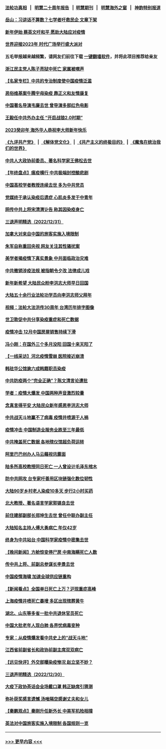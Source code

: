 #### [法轮功真相](https://github.com/gfw-breaker/truth/blob/master/README.md?t=0) &nbsp;&nbsp;|&nbsp;&nbsp; [明慧二十周年报告](https://github.com/gfw-breaker/mh-reports/blob/master/README.md?t=0) &nbsp;&nbsp;|&nbsp;&nbsp;[明慧期刊](https://github.com/gfw-breaker/mh-qikan) &nbsp;&nbsp;|&nbsp;&nbsp; [明慧海外之窗](https://github.com/gfw-breaker/mh-news/blob/master/README.md?t=0) &nbsp;&nbsp;|&nbsp;&nbsp; [神韵特别报道](https://github.com/gfw-breaker/mh-news/blob/master/shenyun.md?t=0)
#### [岳山：习讲话不算数？七学者吁救民企 文章下架](../pages/nsc413/n13897095.md?t=01020343) 
#### [新年伊始 蔡英文吁和平 愿助大陆应对疫情](../pages/nsc413/n13897204.md?t=01020343) 
#### [世界迎接2023年 时代广场举行盛大派对](../pages/nsc413/n13897102.md?t=01020343) 
#### 五毛举报越来越频繁，请网友们前往下载 [一键翻墙软件](https://github.com/gfw-breaker/ssr-accounts)，并将此项目推荐给亲友
#### [浙江民主党人陈子亮狱中死亡 家属被噤声](../pages/nsc413/n13897166.md?t=01020343) 
#### [【名家专栏】中共的专治制度使中国疫情泛滥](../pages/nsc413/n13896759.md?t=01020343) 
#### [恶俗维基案牛腾宇母染疫 靠正义和友情康复](../pages/nsc413/n13897058.md?t=01020343) 
#### [中国著名导演韦廉去世 曾导演多部红色电影](../pages/nsc413/n13897077.md?t=01020343) 
#### [王毅任中共外办主任 “开启战狼2.0时期”](../pages/nsc413/n13896883.md?t=01020343) 
#### [2023癸卯年 海外华人恭祝李大师新年快乐](../pages/nsc413/n13896888.md?t=01020343) 
#### [《九评共产党》](https://github.com/begood0513/9ping.md/blob/master/README.md) &nbsp;|&nbsp; [《解体党文化》](../../../../jtdwh.md/blob/master/README.md)  &nbsp;|&nbsp; [《共产主义的终极目的》](../../../../gczydzjmd.md/blob/master/README.md) &nbsp;|&nbsp; [《魔鬼在统治我们的世界》](../../../../mgztzwmdsj.md/blob/master/README.md) 
#### [中共人大政协前委员、著名科学家王佛松去世](../pages/nsc413/n13896849.md?t=01020343) 
#### [【年终盘点】瘟疫横行 中共极端封控酿悲剧](../pages/nsc413/n13896504.md?t=01020343) 
#### [中国高校学者教授连续去世 多为中共党员](../pages/nsc413/n13896791.md?t=01020343) 
#### [党媒终于承认染疫后遗症 心肌炎多发于中青年](../pages/nsc413/n13896498.md?t=01020343) 
#### [网传中共上将宋清渭讣告 称其因染疫身亡](../pages/nsc413/n13896676.md?t=01020343) 
#### [三退声明精选（2022/12/31）](../pages/nsc413/n13896768.md?t=01020343) 
#### [加拿大对来自中国的旅客实施入境限制](../pages/nsc413/n13896654.md?t=01020343) 
#### [朱军自称重回央视 网友关注其性骚扰案](../pages/nsc413/n13896377.md?t=01020343) 
#### [美学者揭疫情下真实景象 中共面临政治灾难](../pages/nsc413/n13896569.md?t=01020343) 
#### [中共撤销涉疫法规 被指朝令夕改 法律成儿戏](../pages/nsc413/n13896578.md?t=01020343) 
#### [新年新希望 大陆民众盼李洪志大师早日回国](../pages/nsc413/n13896577.md?t=01020343) 
#### [大陆五十余行业法轮功学员向李洪志师父拜年](../pages/nsc413/n13895521.md?t=01020343) 
#### [视频：法轮大法洪传30周年 台湾历年排字图像](../pages/nsc413/n13896486.md?t=01020343) 
#### [世卫敦促中共分享染疫重症和死亡数据](../pages/nsc413/n13896494.md?t=01020343) 
#### [疫情冲击 12月中国房屋销售持续下滑](../pages/nsc413/n13896527.md?t=01020343) 
#### [冯小刚：在国外三个多月没阳 回国十来天阳了](../pages/nsc413/n13896554.md?t=01020343) 
#### [【一线采访】河北疫情雪崩 医院接近崩溃](../pages/nsc413/n13896032.md?t=01020343) 
#### [韩驻华公馆逾六成韩籍职员染疫](../pages/nsc413/n13896511.md?t=01020343) 
#### [中共防疫两个“完全正确”？陈文清言论遭批](../pages/nsc413/n13896375.md?t=01020343) 
#### [学者：疫情大爆发 中国两种声音激烈较量](../pages/nsc413/n13895920.md?t=01020343) 
#### [念真言得平安 大陆民众新年感恩李洪志大师](../pages/nsc413/n13894509.md?t=01020343) 
#### [中共战天斗地赢不了病毒 疫情井喷源于人祸](../pages/nsc413/n13895825.md?t=01020343) 
#### [疫情冲击 中国制造业服务业跌至三年最低](../pages/nsc413/n13896495.md?t=01020343) 
#### [中共掩盖死亡数据 各地殡仪馆超负荷运转](../pages/nsc413/n13896505.md?t=01020343) 
#### [阿里巴巴创办人马云藉视讯露面](../pages/nsc413/n13896390.md?t=01020343) 
#### [陆多所高校教授同日死亡 一人曾设计毛泽东棺木](../pages/nsc413/n13896311.md?t=01020343) 
#### [防中共网攻 台专家吁善用区块链强化数位韧性](../pages/nsc413/n13896333.md?t=01020343) 
#### [大陆90岁乡村老人染疫10多天 步行2小时买药](../pages/nsc413/n13896313.md?t=01020343) 
#### [北大教授、著名语言学家郭锡良去世](../pages/nsc413/n13896258.md?t=01020343) 
#### [前住建部副部长郑坤生去世 曾任中联办副主任](../pages/nsc413/n13896314.md?t=01020343) 
#### [大陆知名主持人傅大勇病亡 年仅42岁](../pages/nsc413/n13896257.md?t=01020343) 
#### [终身为中共站台 中国科学家疫情中密集去世](../pages/nsc413/n13896298.md?t=01020343) 
#### [【晚间新闻】方舱惊变停尸房 中南海瞒死亡人数](../pages/nsc413/n13896087.md?t=01020343) 
#### [传中共上将、前副总参谋长李景去世](../pages/nsc413/n13896017.md?t=01020343) 
#### [中国疫情海啸 加速全球供应链重构](../pages/nsc413/n13896058.md?t=01020343) 
#### [【新闻看点】全国单日死亡上万？沪现重症高峰](../pages/nsc413/n13895833.md?t=01020343) 
#### [上海疫情井喷死亡暴增 多区出现殡葬黄牛](../pages/nsc413/n13896015.md?t=01020343) 
#### [湖北、山东等多省一批中共退休官员死亡](../pages/nsc413/n13895862.md?t=01020343) 
#### [中国大批老年人现白肺 各界忧病毒变种](../pages/nsc413/n13895907.md?t=01020343) 
#### [专家：从疫情爆发看中共史上的“战天斗地”](../pages/nsc413/n13895470.md?t=01020343) 
#### [江西省前副省长和政协前副主席双双病亡](../pages/nsc413/n13895855.md?t=01020343) 
#### [【远见快评】外交部曝染疫惨况 赵立坚不妙？](../pages/nsc413/n13895840.md?t=01020343) 
#### [三退声明精选（2022/12/30）](../pages/nsc413/n13895871.md?t=01020343) 
#### [大疫下政协茶话会全场戴口罩 韩正缺席引猜测](../pages/nsc413/n13895824.md?t=01020343) 
#### [弥补获奖感言遗憾 汤唯隔空感谢丈夫和女儿](../pages/nsc413/n13895784.md?t=01020343) 
#### [【秦鹏观点】秦刚升任新外长 中美军机险相撞](../pages/nsc413/n13895719.md?t=01020343) 
#### [英法对中国旅客实施入境限制 各国规则一览](../pages/nsc413/n13895639.md?t=01020343) 

----
#### [ >>> 更早内容 <<< ](../indexes/nsc413-earlier.md)
